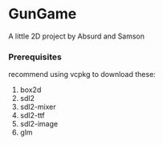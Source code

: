 # GunGame
A little 2D project by Absurd and Samson

### Prerequisites
recommend using vcpkg to download these:

1. box2d
2. sdl2
3. sdl2-mixer
4. sdl2-ttf
5. sdl2-image
6. glm
